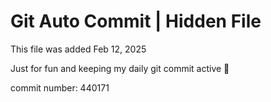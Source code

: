 # Git Auto Commit | Hidden File

This file was added Feb 12, 2025

Just for fun and keeping my daily git commit active 🤪

commit number: 440171
